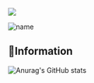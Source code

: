 ![](https://komarev.com/ghpvc/?username=KimMin-Gwan&color=50BCDF&label=visitors)  
  
  
  
![name](https://user-images.githubusercontent.com/105574034/202858815-73f8cf3a-b866-4b3b-b0bb-a027aa07a667.PNG)


## 🌱Information  
![Anurag's GitHub stats](https://kim-min-gwan.vercel.app/api?username=KimMin-Gwan&show_icons=true&theme=radical)


<!--
**KimMin-Gwan/KimMin-Gwan** is a ✨ _special_ ✨ repository because its `README.md` (this file) appears on your GitHub profile.

Here are some ideas to get you started:

- 🔭 I’m currently working on ...
- 🌱 I’m currently learning ...
- 👯 I’m looking to collaborate on ...
- 🤔 I’m looking for help with ...
- 💬 Ask me about ...
- 📫 How to reach me: ...
- 😄 Pronouns: ...
- ⚡ Fun fact: ...
-->
